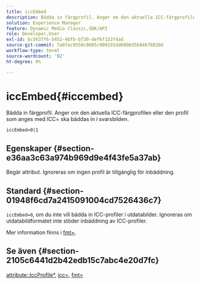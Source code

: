 ```yaml
---
title: iccEmbed
description: Bädda in färgprofil. Anger om den aktuella ICC-färgprofilen eller den profil som anges med ICC= ska bäddas in i svarsbilden.
solution: Experience Manager
feature: Dynamic Media Classic,SDK/API
role: Developer,User
exl-id: bc5637f6-5452-4bfb-bf30-def6f153f4ad
source-git-commit: 7a07ec9550c0685c908191dd6806d5b84678820d
workflow-type: tm+mt
source-wordcount: '92'
ht-degree: 0%

---
```


# iccEmbed{#iccembed}

Bädda in färgprofil. Anger om den aktuella ICC-färgprofilen eller den profil som anges med ICC= ska bäddas in i svarsbilden.

`iccEmbed=0|1`

## Egenskaper {#section-e36aa3c63a974b969d9e4f43fe5a37ab}

Begär attribut. Ignoreras om ingen profil är tillgänglig för inbäddning.

## Standard {#section-01948f6cd7a2415091004cd7526436c7}

`iccEmbed=0`, om du inte vill bädda in ICC-profiler i utdatabilder. Ignoreras om utdatabildformatet inte stöder inbäddning av ICC-profiler.

Mer information finns i [fmt=](../../../../../is-api/http-ref/image-serving-api-ref/c-http-protocol-reference/c-command-reference/r-is-http-fmt.md#reference-cdf10043423b45ba9fe15157fb3ae37a).

## Se även {#section-2105c6441d2b42edb15c7abc4e20d7fc}

[attribute::IccProfile*](../../../../../is-api/image-catalog/image-serving-api-ref/c-image-catalog-reference/c-icc-profile-map-reference/c-icc-profile-map-reference.md#concept-57b9148ce55249cd825cb7ee19ed057c), [icc=](../../../../../is-api/http-ref/image-serving-api-ref/c-http-protocol-reference/c-command-reference/r-icc.md#reference-182b5679e21e4df3b4d330535a5a7517), [fmt=](../../../../../is-api/http-ref/image-serving-api-ref/c-http-protocol-reference/c-command-reference/r-is-http-fmt.md#reference-cdf10043423b45ba9fe15157fb3ae37a)
